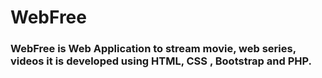 <h1>WebFree</h1>
<h3>WebFree is Web Application  to stream movie, web series, videos it is developed using HTML, CSS , Bootstrap and PHP.</h3>
